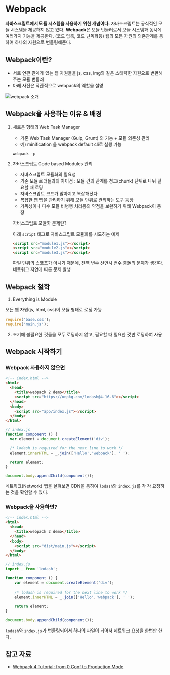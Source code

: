 # Webpack

**자바스크립트에서 모듈 시스템을 사용하기 위한 개념이다.** 자바스크립트는 공식적인 모듈 시스템을 제공하지 않고 있다. **Webpack**은 모듈 번들러로서 모듈 시스템과 동시에 여러가지 기능을 제공한다. (코드 압축, 코드 난독화등) 웹의 모든 자원의 의존관계를 통하여 하나의 자원으로 번들링해준다. 

## Webpack이란?

- 서로 연관 관계가 있는 웹 자원들을 js, css, img와 같은 스태틱한 자원으로 변환해주는 모듈 번들러
- 아래 사진은 직관적으로 webpack의 역할을 설명

![webpack 소개](https://user-images.githubusercontent.com/27342882/47601522-254c7d80-da0d-11e8-8301-97e8a16a4ef2.jpg)

## Webpack을 사용하는 이유 & 배경

1. 새로운 형태의 Web Task Manager
    - 기존 Web Task Manager (Gulp, Grunt) 의 기능 + 모듈 의존성 관리
    - 예) minification 을 webpack default cli로 실행 가능
    ```
    webpack -p
    ```

2. 자바스크립트 Code based Modules 관리
    - 자바스크립트 모듈화의 필요성
    - 기존 모듈 로더들과의 차이점 : 모듈 간의 관계를 청크(chunk) 단위로 나눠 필요할 때 로딩
    - 자바스크립트 코드가 많아지고 복잡해졌다
    - 복잡한 웹 앱을 관리하기 위해 모듈 단위로 관리하는 도구 등장
    - 가독성이나 다수 모듈 비병행 처리등의 약점을 보완하기 위해 Webpack이 등장

    자바스크립트 모듈화 문제란?

    아래 `script` 태그로 자바스크립트 모듈화를 시도하는 예제
    ```html
    <script src="module1.js"></script>
    <script src="module2.js"></script>
    <script src="module3.js"></script>
    ```

    파일 단위의 스코프가 아니기 때문에, 전역 변수 선언시 변수 충돌의 문제가 생긴다. 네트워크 지연에 따른 문제 발생

## Webpack 철학

1. Everything is Module

모든 웹 자원(js, html, css)이 모듈 형태로 로딩 가능

```javascript
require('base.css');
require('main.js');
```

2. 초기에 불필요한 것들을 모두 로딩하지 않고, 필요할 때 필요한 것만 로딩하여 사용

## Webpack 시작하기

### Webpack 사용하지 않으면

```html
<!-- index.html -->
<html>
  <head>
    <title>webpack 2 demo</title>
    <script src="https://unpkg.com/lodash@4.16.6"></script>
  </head>
  <body>
    <script src="app/index.js"></script>
  </body>
</html>
```

```javascript
// index.js
function component () {
  var element = document.createElement('div');

  /* lodash is required for the next line to work */
  element.innerHTML = _.join(['Hello','webpack'], ' ');

  return element;
}

document.body.appendChild(component());
```

네트워크(Network) 탭을 살펴보면 CDN을 통하여 `lodash`와 `index.js`를 각 각 요청하는 것을 확인할 수 있다.

### Webpack을 사용하면?

```html
<!-- index.html -->
<html>
  <head>
    <title>webpack 2 demo</title>
  </head>
  <body>
    <script src="dist/main.js"></script>
  </body>
</html>
```

```javascript
// index.js
import _ from 'lodash';

function component () {
    var element = document.createElement('div');
  
    /* lodash is required for the next line to work */
    element.innerHTML = _.join(['Hello','webpack'], ' ');
  
    return element;
}

document.body.appendChild(component());
```

`lodash`와 `index.js`가 번들링되어서 하나의 파일이 되어서 네트워크 요청을 한번만 한다.

## 참고 자료

- [Webpack 4 Tutorial: from 0 Conf to Production Mode](https://www.valentinog.com/blog/webpack-tutorial/)